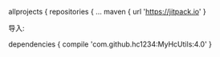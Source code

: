 allprojects {
	repositories {
		...
		maven { url 'https://jitpack.io' }


 导入:

dependencies {
        compile 'com.github.hc1234:MyHcUtils:4.0'
}

